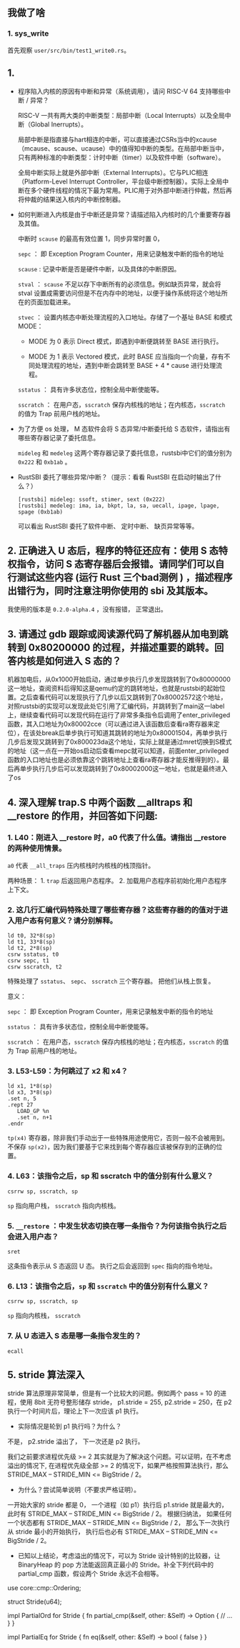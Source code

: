 ## 我做了啥

### 1.  sys_write

首先观察 `user/src/bin/test1_write0.rs`。


## 1. 

- 程序陷入内核的原因有中断和异常（系统调用），请问 RISC-V 64 支持哪些中断 / 异常？

  RISC-V 一共有两大类的中断类型：局部中断（Local Interrupts）以及全局中断（Global Inerrupts）。

  局部中断是指直接与hart相连的中断，可以直接通过CSRs当中的xcause（mcause、scause、ucause）中的值得知中断的类型。在局部中断当中，只有两种标准的中断类型：计时中断（timer）以及软件中断（software）。

  全局中断实际上就是外部中断（External Interrupts）。它与PLIC相连（Platform-Level Interrupt Controller，平台级中断控制器）。实际上全局中断在多个硬件线程的情况下最为常用。PLIC用于对外部中断进行仲裁，然后再将仲裁的结果送入核内的中断控制器。

- 如何判断进入内核是由于中断还是异常？请描述陷入内核时的几个重要寄存器及其值。

  中断时 `scause` 的最高有效位置 1，同步异常时置 0，

  `sepc` ： 即 Exception Program Counter，用来记录触发中断的指令的地址

  `scause` : 记录中断是否是硬件中断，以及具体的中断原因。

  `stval` ： `scause` 不足以存下中断所有的必须信息。例如缺页异常，就会将 stval 设置成需要访问但是不在内存中的地址，以便于操作系统将这个地址所在的页面加载进来。

  `stvec` ： 设置内核态中断处理流程的入口地址。存储了一个基址 BASE 和模式 MODE：

    - MODE 为 0 表示 Direct 模式，即遇到中断便跳转至 BASE 进行执行。

    - MODE 为 1 表示 Vectored 模式，此时 BASE 应当指向一个向量，存有不同处理流程的地址，遇到中断会跳转至 BASE + 4 * cause 进行处理流程。

  `sstatus` ： 具有许多状态位，控制全局中断使能等。

  `sscratch` ： 在用户态，`sscratch` 保存内核栈的地址；在内核态，`sscratch` 的值为 Trap 前用户栈的地址。

- 为了方便 os 处理， M 态软件会将 S 态异常/中断委托给 S 态软件，请指出有哪些寄存器记录了委托信息。

  `mideleg` 和 `medeleg` 这两个寄存器记录了委托信息，rustsbi中它们的值分别为 `0x222` 和 `0xb1ab` 。

- RustSBI 委托了哪些异常/中断？（提示：看看 RustSBI 在启动时输出了什么？）

  ```
  [rustsbi] mideleg: ssoft, stimer, sext (0x222)
  [rustsbi] medeleg: ima, ia, bkpt, la, sa, uecall, ipage, lpage, spage (0xb1ab)
  ```

  可以看出 RustSBI 委托了软件中断、 定时中断、 缺页异常等等。

## 2. 正确进入 U 态后，程序的特征还应有：使用 S 态特权指令，访问 S 态寄存器后会报错。请同学们可以自行测试这些内容 (运行 Rust 三个bad测例 ) ，描述程序出错行为，同时注意注明你使用的 sbi 及其版本。

我使用的版本是 `0.2.0-alpha.4` ，没有报错， 正常退出。

## 3. 请通过 gdb 跟踪或阅读源代码了解机器从加电到跳转到 0x80200000 的过程，并描述重要的跳转。回答内核是如何进入 S 态的？

机器加电后，从0x1000开始启动，通过单步执行几步发现跳转到了0x80000000这一地址，查阅资料后得知这是qemu约定的跳转地址，也就是rustsbi的起始位置。之后查看代码可以发现执行了几步以后又跳转到了0x80002572这个地址，对照rustsbi的实现可以发现此处它引用了汇编代码，并跳转到了main这一label上，继续查看代码可以发现代码在运行了非常多条指令后调用了enter_privileged函数，其入口地址为0x80002cce（可以通过进入该函数后查看ra寄存器来定位），在该处break后单步执行可知道其跳转的地址为0x80001504，再单步执行几步后发现又跳转到了0x800023da这个地址，实际上就是通过mret切换到S模式的地址（这一点在一开始os启动后查看mepc就可以知道，前面enter_privileged函数的入口地址也是必须依靠这个跳转地址上查看ra寄存器才能反推得到的）。最后再单步执行几步后可以发现跳转到了0x80002000这一地址，也就是最终进入了os

## 4. 深入理解 trap.S 中两个函数 __alltraps 和 __restore 的作用，并回答如下问题:

### 1. L40：刚进入 __restore 时，a0 代表了什么值。请指出 __restore 的两种使用情景。

`a0` 代表 `__all_traps` 压内核栈时内核栈的栈顶指针。 

两种场景： 1. `trap` 后返回用户态程序。 2. 加载用户态程序前初始化用户态程序上下文。

### 2. 这几行汇编代码特殊处理了哪些寄存器？这些寄存器的的值对于进入用户态有何意义？请分别解释。

```
ld t0, 32*8(sp)
ld t1, 33*8(sp)
ld t2, 2*8(sp)
csrw sstatus, t0
csrw sepc, t1
csrw sscratch, t2
```

特殊处理了 `sstatus`、 `sepc`、 `sscratch` 三个寄存器。 把他们从栈上恢复。

意义：

  `sepc` ： 即 Exception Program Counter，用来记录触发中断的指令的地址

  `sstatus` ： 具有许多状态位，控制全局中断使能等。

  `sscratch` ： 在用户态，`sscratch` 保存内核栈的地址；在内核态，`sscratch` 的值为 Trap 前用户栈的地址。

### 3. L53-L59：为何跳过了 x2 和 x4？

```
ld x1, 1*8(sp)
ld x3, 3*8(sp)
.set n, 5
.rept 27
   LOAD_GP %n
   .set n, n+1
.endr
```


`tp(x4)` 寄存器，除非我们手动出于一些特殊用途使用它，否则一般不会被用到。不保存 `sp(x2)`，因为我们要基于它来找到每个寄存器应该被保存到的正确的位置。

### 4. L63：该指令之后，sp 和 sscratch 中的值分别有什么意义？

```
csrrw sp, sscratch, sp
```

`sp` 指向用户栈， `sscratch` 指向内核栈。


### 5. `__restore` ：中发生状态切换在哪一条指令？为何该指令执行之后会进入用户态？

```
sret
```

这条指令表示从 S 态返回 U 态。 执行之后会返回到 `spec` 指向的指令地址。

### 6. L13：该指令之后，`sp` 和 `sscratch` 中的值分别有什么意义？

```
csrrw sp, sscratch, sp
```

`sp` 指向内核栈， `sscratch` 

### 7. 从 U 态进入 S 态是哪一条指令发生的？

```
ecall
```


## 5. stride 算法深入

stride 算法原理非常简单，但是有一个比较大的问题。例如两个 pass = 10 的进程，使用 8bit 无符号整形储存 stride， p1.stride = 255, p2.stride = 250，在 p2 执行一个时间片后，理论上下一次应该 p1 执行。

- 实际情况是轮到 p1 执行吗？为什么？

不是， p2.stride 溢出了， 下一次还是 p2 执行。

我们之前要求进程优先级 >= 2 其实就是为了解决这个问题。可以证明，在不考虑溢出的情况下, 在进程优先级全部 >= 2 的情况下，如果严格按照算法执行，那么 STRIDE_MAX – STRIDE_MIN <= BigStride / 2。

- 为什么？尝试简单说明（不要求严格证明）。

一开始大家的 stride 都是 0， 一个进程（如 p1）执行后 p1.stride 就是最大的， 此时有 STRIDE_MAX – STRIDE_MIN <= BigStride / 2。 根据归纳法， 如果任何一个状态都有 STRIDE_MAX – STRIDE_MIN <= BigStride / 2， 那么下一次执行从 stride 最小的开始执行， 执行后也必有 STRIDE_MAX – STRIDE_MIN <= BigStride / 2。

- 已知以上结论，考虑溢出的情况下，可以为 Stride 设计特别的比较器，让 BinaryHeap<Stride> 的 pop 方法能返回真正最小的 Stride。补全下列代码中的 partial_cmp 函数，假设两个 Stride 永远不会相等。

use core::cmp::Ordering;

struct Stride(u64);

impl PartialOrd for Stride {
    fn partial_cmp(&self, other: &Self) -> Option<Ordering> {
        // ...
    }
}

impl PartialEq for Stride {
    fn eq(&self, other: &Self) -> bool {
        false
    }
}


